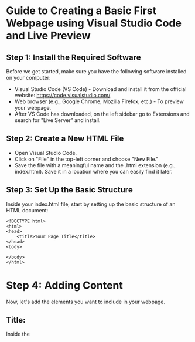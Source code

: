 # Guide to Creating a Basic First Webpage using Visual Studio Code and Live Preview

## Step 1: Install the Required Software
Before we get started, make sure you have the following software installed on your computer:
- Visual Studio Code (VS Code) - Download and install it from the official website: https://code.visualstudio.com/
- Web browser (e.g., Google Chrome, Mozilla Firefox, etc.) - To preview your webpage.
- After VS Code has downloaded, on the left sidebar go to Extensions and search for "Live Server" and install.

## Step 2: Create a New HTML File
- Open Visual Studio Code.
- Click on "File" in the top-left corner and choose "New File."
- Save the file with a meaningful name and the .html extension (e.g., index.html). Save it in a location where you can easily find it later.

## Step 3: Set Up the Basic Structure
Inside your index.html file, start by setting up the basic structure of an HTML document:

```
<!DOCTYPE html>
<html>
<head>
    <title>Your Page Title</title>
</head>
<body>

</body>
</html>
```

# Step 4: Adding Content
Now, let's add the elements you want to include in your webpage.

## Title:
Inside the <title> tag within the <head> section, set the title of your webpage. This title appears on the browser's tab.

## Headings:
In the <body> section, add various headings using ```<h1>, <h2>, <h5>, and <h6>``` tags.
```
<body>
    <h1>Main Heading (h1)</h1>
    <h2>Subheading (h2)</h2>
    <h5>Sub-subheading (h5)</h5>
    <h6>Sub-sub-subheading (h6)</h6>
</body>
```
## Paragraphs:

Add paragraphs using the ```<p>``` tag:
```
<body>
    <!-- Headings added above (h1, h2, h5, h6) -->

    <p>This is a paragraph. You can write a good amount of text here to convey your message to the readers.</p>
    <p>Another paragraph follows this one.</p>
</body>
```
## Link to a Webpage:
Add a link to another webpage using the <a> tag. Replace your_link_url with the actual URL of the webpage you want to link to, and Link Text with the text you want to display for the link.
```
<body>
    <!-- Headings and paragraphs added above -->

    <a href="your_link_url">Link Text</a>
</body>
<head> and <body>:
```
Note that we have already set up the <head> and <body> sections as shown in the basic structure (Step 3).

## Text and a Photo:
To add text and a photo, use the appropriate tags. Replace your_image_url with the actual URL (Drag and drop your image into the side bar where your files are at, right click and "copy relative path" of the image you want to display.
```
<body>
    <!-- Headings, paragraphs, and link added above -->

    <p>Here is some text with an image:</p>
    <img src="your_image_url" alt="Description of the image">
</body>
```

## Step 5: Preview Your Webpage
To see the results of your work, right-click anywhere inside the index.html file in VS Code and select "Open with Live Server." This will open your webpage in your default web browser.
#
## Your website should look simular to this: 
![image](https://github.com/R3DACTED-GIT/HTML/assets/140674398/e5593e97-1616-443a-a3bd-2a018302f434)

Congratulations! You have created a basic webpage with headings, paragraphs, a link, and an image using Visual Studio Code and Live Preview. Now, feel free to experiment further and explore more HTML elements to enhance your webpage!
